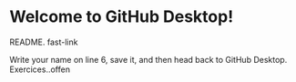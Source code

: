 # Welcome to GitHub Desktop!

 README.
 fast-link

Write your name on line 6, save it, and then head back to GitHub Desktop.
 Exercices..offen

